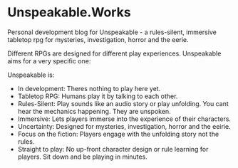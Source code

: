 # Unspeakable.Works

Personal development blog for Unspeakable - a rules-silent, immersive tabletop rpg for mysteries, investigation, horror and the eerie.

Different RPGs are designed for different play experiences. Unspeakable aims for a very specific one:

Unspeakable is:

* In development: Theres nothing to play here yet.
* Tabletop RPG: Humans play it by talking to each other.
* Rules-Silent: Play sounds like an audio story or play unfolding. You cant hear the mechanics happening. They are unspoken. 
* Immersive: Lets players immerse into the experience of their characters.
* Uncertainty: Designed for mysteries, investigation, horror and the eeirie.  
* Focus on the fiction: Players engage with the unfolding story not the rules.
* Straight to play: No up-front character design or rule learning for players. Sit down and be playing in minutes.
